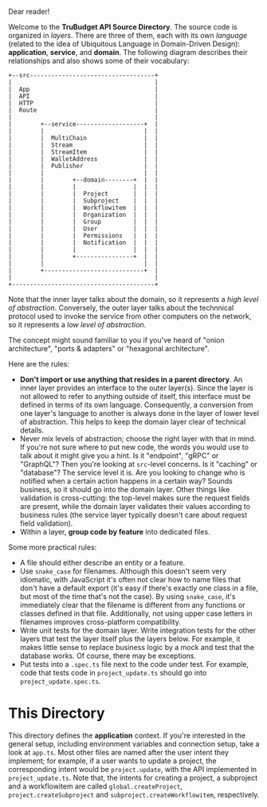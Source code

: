 Dear reader!

Welcome to the **TruBudget API Source Directory**. The source code is organized in _layers_.
There are three of them, each with its own _language_ (related to the idea of Ubiquitous Language in Domain-Driven Design): **application**, **service**, and **domain**. The following diagram describes their relationships and also shows some of their vocabulary:

```plain
+--src-----------------------------------+
|                                        |
|  App                                   |
|  API                                   |
|  HTTP                                  |
|  Route                                 |
|                                        |
|        +--service-------------------+  |
|        |                            |  |
|        |  MultiChain                |  |
|        |  Stream                    |  |
|        |  StreamItem                |  |
|        |  WalletAddress             |  |
|        |  Publisher                 |  |
|        |                            |  |
|        |        +--domain--------+  |  |
|        |        |                |  |  |
|        |        |  Project       |  |  |
|        |        |  Subproject    |  |  |
|        |        |  Workflowitem  |  |  |
|        |        |  Organization  |  |  |
|        |        |  Group         |  |  |
|        |        |  User          |  |  |
|        |        |  Permissions   |  |  |
|        |        |  Notification  |  |  |
|        |        |                |  |  |
|        |        +----------------+  |  |
|        |                            |  |
|        +----------------------------+  |
|                                        |
+----------------------------------------+
```

Note that the inner layer talks about the domain, so it represents a _high level of abstraction_. Conversely, the outer layer talks about the technnical protocol used to invoke the service from other computers on the network, so it represents a _low level of abstraction_.

The concept might sound familiar to you if you've heard of "onion architecture", "ports & adapters" or "hexagonal architecture".

Here are the rules:

- **Don't import or use anything that resides in a parent directory**. An inner layer provides an interface to the outer layer(s). Since the layer is not allowed to refer to anything outside of itself, this interface must be defined in terms of its own language. Consequently, a conversion from one layer's language to another is always done in the layer of lower level of abstraction. This helps to keep the domain layer clear of technical details.
- Never mix levels of abstraction; choose the right layer with that in mind. If you're not sure where to put new code, the words you would use to talk about it might give you a hint. Is it "endpoint", "gRPC" or "GraphQL"? Then you're looking at `src`-level concerns. Is it "caching" or "database"? The service level it is. Are you looking to change who is notified when a certain action happens in a certain way? Sounds business, so it should go into the domain layer. Other things like validation is cross-cutting: the top-level makes sure the request fields are present, while the domain layer validates their values according to business rules (the service layer typically doesn't care about request field validation).
- Within a layer, **group code by feature** into dedicated files.

Some more practical rules:

- A file should either describe an entity or a feature.
- Use `snake_case` for filenames. Although this doesn't seem very idiomatic, with JavaScript it's often not clear how to name files that don't have a default export (it's easy if there's exactly one class in a file, but most of the time that's not the case). By using `snake_case`, it's immediately clear that the filename is different from any functions or classes defined in that file. Additionally, not using upper case letters in filenames improves cross-platform compatibility.
- Write unit tests for the domain layer. Write integration tests for the other layers that test the layer itself plus the layers below. For example, it makes little sense to replace business logic by a mock and test that the database works. Of course, there may be exceptions.
- Put tests into a `.spec.ts` file next to the code under test. For example, code that tests code in `project_update.ts` should go into `project_update.spec.ts`.

# This Directory

This directory defines the **application** context. If you're interested in the general setup, including environment variables and connection setup, take a look at `app.ts`. Most other files are named after the user intent they implement; for example, if a user wants to update a project, the corresponding intent would be `project.update`, with the API implemented in `project_update.ts`. Note that, the intents for creating a project, a subproject and a workflowitem are called `global.createProject`, `project.createSubproject` and `subproject.createWorkflowitem`, respectively.
